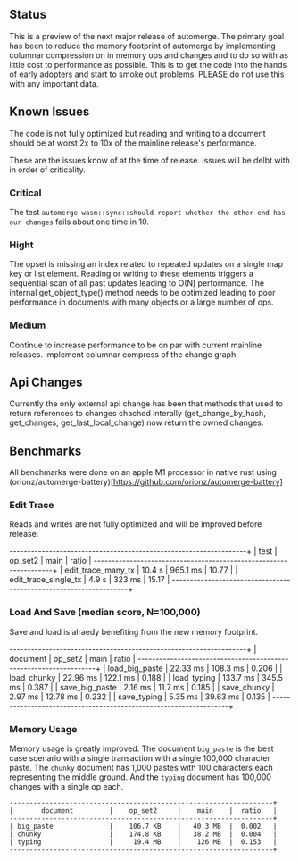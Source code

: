 
## Status

This is a preview of the next major release of automerge.  The primary goal has been to reduce the memory footprint of automerge by implementing columnar compression on in memory ops and changes and to do so with as little cost to performance as possible.  This is to get the code into the hands of early adopters and start to smoke out problems.  PLEASE do not use this with any important data.

## Known Issues

The code is not fully optimized but reading and writing to a document should be at worst 2x to 10x of the mainline release's performance.

These are the issues know of at the time of release.  Issues will be delbt with in order of criticality.

### Critical

The test `automerge-wasm::sync::should report whether the other end has our changes` fails about one time in 10.

### Hight

The opset is missing an index related to repeated updates on a single map key or list element.  Reading or writing to these elements triggers a sequential scan of all past updates leading to O(N) performance.
The internal get_object_type() method needs to be optimized leading to poor performance in documents with many objects or a large number of ops.

### Medium

Continue to increase performance to be on par with current mainline releases.
Implement columnar compress of the change graph.

## Api Changes

Currently the only external api change has been that methods that used to return references to changes chached interally (get_change_by_hash, get_changes, get_last_local_change) now return the owned changes.

## Benchmarks

All benchmarks were done on an apple M1 processor in native rust using (orionz/automerge-battery)[https://github.com/orionz/automerge-battery]

### Edit Trace

Reads and writes are not fully optimized and will be improved before release.

------------------------------------------------------------------+
|       test             |    op_set2     |    main    |  ratio   |
------------------------------------------------------------------+
| edit_trace_many_tx     |    10.4 s      |  965.1 ms  |  10.77   |
| edit_trace_single_tx   |     4.9 s      |    323 ms  |  15.17   |
------------------------------------------------------------------+

### Load And Save (median score, N=100,000)

Save and load is alraedy benefiting from the new memory footprint.

------------------------------------------------------------------+
|       document         |    op_set2     |    main    |  ratio   |
------------------------------------------------------------------+
| load_big_paste         |    22.33 ms    |  108.3 ms  |  0.206   |
| load_chunky            |    22.96 ms    |  122.1 ms  |  0.188   |
| load_typing            |    133.7 ms    |  345.5 ms  |  0.387   |
| save_big_paste         |     2.16 ms    |   11.7 ms  |  0.185   |
| save_chunky            |     2.97 ms    |  12.78 ms  |  0.232   |
| save_typing            |     5.35 ms    |  39.63 ms  |  0.135   |
------------------------------------------------------------------+

### Memory Usage

Memory usage is greatly improved.  The document `big_paste` is the best case scenario with a single transaction with a single 100,000 character paste.  The `chunky` document has 1,000 pastes with 100 characters each representing the middle ground.  And the `typing` document has 100,000 changes with a single op each.

```
------------------------------------------------------------------+
|       document         |    op_set2     |    main    |  ratio   |
------------------------------------------------------------------+
| big_paste              |    106.7 KB    |   40.3 MB  |  0.002   |
| chunky                 |    174.8 KB    |   38.2 MB  |  0.004   |
| typing                 |     19.4 MB    |    126 MB  |  0.153   |
------------------------------------------------------------------+
```


